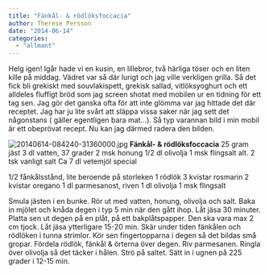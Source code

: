 ```yaml
---
title: "Fänkål- & rödlöksfoccacia"
author: Therese Persson
date: "2014-06-14"
categories: 
  - "allmant"
---
```


Helg igen! Igår hade vi en kusin, en lillebror, två härliga töser och en liten kille på middag. Vädret var så där lurigt och jag ville verkligen grilla. Så det fick bli grekiskt med souvlakispett, grekisk sallad, vitlöksyoghurt och ett alldeles fluffigt bröd som jag screen shotat med mobilen ur en tidning för ett tag sen. Jag gör det ganska ofta för att inte glömma var jag hittade det där receptet. Jag har ju lite svårt att släppa vissa saker när jag sett det någonstans ( gäller egentligen bara mat...). Så typ varannan bild i min mobil är ett obeprövat recept. Nu kan jag därmed radera den bilden.  
  
![20140614-084240-31360000.jpg](/static/img/20140614-084240-31360000.jpg)
**Fänkål- & rödlöksfoccacia** 25 gram jäst 3 dl vatten, 37 grader 2 msk honung 1/2 dl olivolja 1 msk flingsalt alt. 2 tsk vanligt salt Ca 7 dl vetemjöl special

1/2 fånkålsstånd, lite beroende på storleken 1 rödlök 3 kvistar rosmarin 2 kvistar oregano 1 dl parmesanost, riven 1 dl olivolja 1 msk flingsalt

Smula jästen i en bunke. Rör ut med vatten, honung, olivolja och salt. Baka in mjölet och knåda degen i typ 5 min när den gått ihop. Låt jäsa 30 minuter. Platta sen ut degen på en plåt, på ett bakplåtspapper. Den ska vara max 2 cm tjock. Låt jäsa ytterligare 15-20 min. Skär under tiden fänkålen och rödlöken i tunna strimlor. Kör sen fingertopparna i degen så det bildas små gropar. Fördela rödlök, fänkål & örterna över degen. Riv parmesanen. Ringla över olivolja så det täcker i hålen. Strö på saltet. Sätt in i ugnen på 225 grader i 12-15 min.
